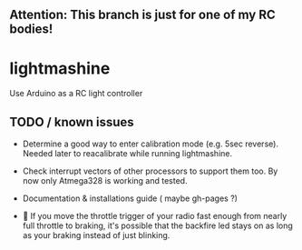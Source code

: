 ## Attention: This branch is just for one of my RC bodies!

lightmashine
============

Use Arduino as a RC light controller

## TODO / known issues
- Determine a good way to enter calibration mode (e.g. 5sec reverse). Needed later to reacalibrate while running lightmashine.
- Check interrupt vectors of other processors to support them too. By now only Atmega328 is working and tested.
- Documentation & installations guide ( maybe gh-pages ?)



- :bug: If you move the throttle trigger of your radio fast enough from nearly full throttle to braking, it's possible that the backfire led stays on as long as your braking instead of just blinking.
